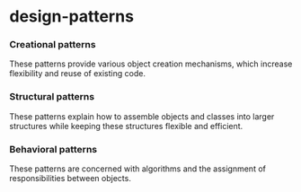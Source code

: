 # design-patterns

### Creational patterns
<p>These patterns provide various object creation mechanisms, which increase flexibility and reuse of existing code.</p>

### Structural patterns
<p>These patterns explain how to assemble objects and classes into larger structures while keeping these structures flexible and efficient.</p>

### Behavioral patterns
<p>These patterns are concerned with algorithms and the assignment of responsibilities between objects.</p>